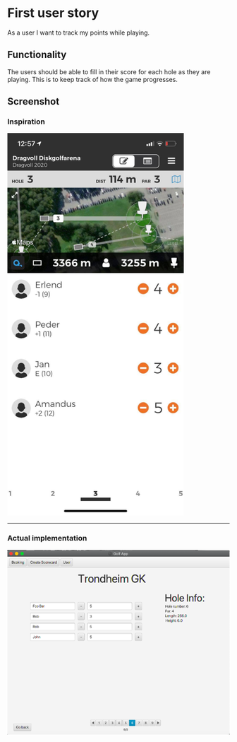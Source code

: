 # First user story

As a user I want to track my points while playing.

## Functionality

The users should be able to fill in their score for each hole as they are playing. This is to keep 
track of how the game progresses.

## Screenshot

### Inspiration

<img src="img/us1_inspiration.jpg" width="400" alt="Scorecard Inspiration">

<hr/>

### Actual implementation

![ScorecardApp](./img/us1_implementation.png)
